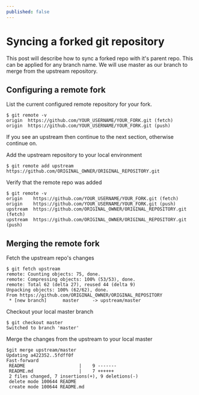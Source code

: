 ```yaml
---
published: false
---
```

# Syncing a forked git repository

This post will describe how to sync a forked repo with it's parent repo. This can be applied for any branch name. We will use master as our branch to merge from the upstream repository.

## Configuring a remote fork

List the current configured remote repository for your fork.

```
$ git remote -v
origin  https://github.com/YOUR_USERNAME/YOUR_FORK.git (fetch)
origin  https://github.com/YOUR_USERNAME/YOUR_FORK.git (push)
```

If you see an upstream then continue to the next section, otherwise continue on.

Add the upstream repository to your local environment

```
$ git remote add upstream https://github.com/ORIGINAL_OWNER/ORIGINAL_REPOSITORY.git
```

Verify that the remote repo was added

```
$ git remote -v
origin    https://github.com/YOUR_USERNAME/YOUR_FORK.git (fetch)
origin    https://github.com/YOUR_USERNAME/YOUR_FORK.git (push)
upstream  https://github.com/ORIGINAL_OWNER/ORIGINAL_REPOSITORY.git (fetch)
upstream  https://github.com/ORIGINAL_OWNER/ORIGINAL_REPOSITORY.git (push)
```


## Merging the remote fork

Fetch the upstream repo's changes

```
$ git fetch upstream
remote: Counting objects: 75, done.
remote: Compressing objects: 100% (53/53), done.
remote: Total 62 (delta 27), reused 44 (delta 9)
Unpacking objects: 100% (62/62), done.
From https://github.com/ORIGINAL_OWNER/ORIGINAL_REPOSITORY
 * [new branch]      master     -> upstream/master
```

Checkout your local master branch

```
$ git checkout master
Switched to branch 'master'
```

Merge the changes from the upstream to your local master

```
$git merge upstream/master
Updating a422352..5fdff0f
Fast-forward
 README                    |    9 -------
 README.md                 |    7 ++++++
 2 files changed, 7 insertions(+), 9 deletions(-)
 delete mode 100644 README
 create mode 100644 README.md
```



